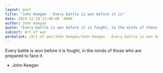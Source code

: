 ```yaml
---
layout: post
title: "John Keegan - Every battle is won before it is"
date: 2024-12-28 12:00:00 -0000
author: John Keegan
quote: "Every battle is won before it is fought, in the minds of those who are prepared to face it."
subject: Art of war
permalink: /Art of war/John Keegan/John Keegan - Every battle is won before it is
---
```


Every battle is won before it is fought, in the minds of those who are prepared to face it.

- John Keegan
